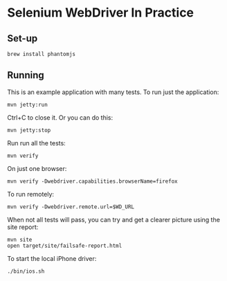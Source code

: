 # Selenium WebDriver In Practice
## Set-up

	brew install phantomjs

Running
---
This is an example application with many tests. To run just the application:

	mvn jetty:run
	
Ctrl+C to close it. Or you can do this:

	mvn jetty:stop

Run run all the tests:

	mvn verify

On just one browser:

	mvn verify -Dwebdriver.capabilities.browserName=firefox 	 

To run remotely:

	mvn verify -Dwebdriver.remote.url=$WD_URL

When not all tests will pass, you can try and get a clearer picture using the site report:

	mvn site
	open target/site/failsafe-report.html
	
	
To start the local iPhone driver:

	./bin/ios.sh	
	